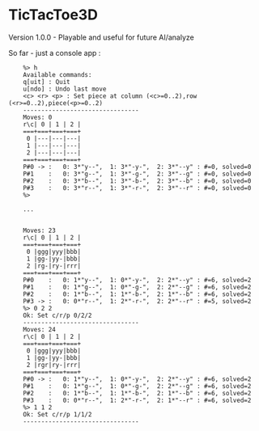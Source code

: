 # TicTacToe3D

Version 1.0.0 - Playable and useful for future AI/analyze

So far - just a console app :


        %> h
        Available commands:
        q[uit] : Quit
        u[ndo] : Undo last move
        <c> <r> <p> : Set piece at column (<c>=0..2),row (<r>=0..2),piece(<p>=0..2)
        --------------------------------
        Moves: 0
        r\c| 0 | 1 | 2 |
        ===+===+===+===+
         0 |---|---|---|
         1 |---|---|---|
         2 |---|---|---|
        ===+===+===+===+
        P#0 -> :   0: 3*"y--",  1: 3*"-y-",  2: 3*"--y" : #=0, solved=0
        P#1    :   0: 3*"g--",  1: 3*"-g-",  2: 3*"--g" : #=0, solved=0
        P#2    :   0: 3*"b--",  1: 3*"-b-",  2: 3*"--b" : #=0, solved=0
        P#3    :   0: 3*"r--",  1: 3*"-r-",  2: 3*"--r" : #=0, solved=0
        %> 

        ...


        Moves: 23
        r\c| 0 | 1 | 2 |
        ===+===+===+===+
         0 |ggg|yyy|bbb|
         1 |gg-|yy-|bbb|
         2 |rg-|ry-|rrr|
        ===+===+===+===+
        P#0    :   0: 1*"y--",  1: 0*"-y-",  2: 2*"--y" : #=6, solved=2
        P#1    :   0: 1*"g--",  1: 0*"-g-",  2: 2*"--g" : #=6, solved=2
        P#2    :   0: 1*"b--",  1: 1*"-b-",  2: 1*"--b" : #=6, solved=2
        P#3 -> :   0: 0*"r--",  1: 2*"-r-",  2: 2*"--r" : #=5, solved=2
        %> 0 2 2
        Ok: Set c/r/p 0/2/2
        --------------------------------
        Moves: 24
        r\c| 0 | 1 | 2 |
        ===+===+===+===+
         0 |ggg|yyy|bbb|
         1 |gg-|yy-|bbb|
         2 |rgr|ry-|rrr|
        ===+===+===+===+
        P#0 -> :   0: 1*"y--",  1: 0*"-y-",  2: 2*"--y" : #=6, solved=2
        P#1    :   0: 1*"g--",  1: 0*"-g-",  2: 2*"--g" : #=6, solved=2
        P#2    :   0: 1*"b--",  1: 1*"-b-",  2: 1*"--b" : #=6, solved=2
        P#3    :   0: 0*"r--",  1: 2*"-r-",  2: 1*"--r" : #=6, solved=2
        %> 1 1 2
        Ok: Set c/r/p 1/1/2
        --------------------------------